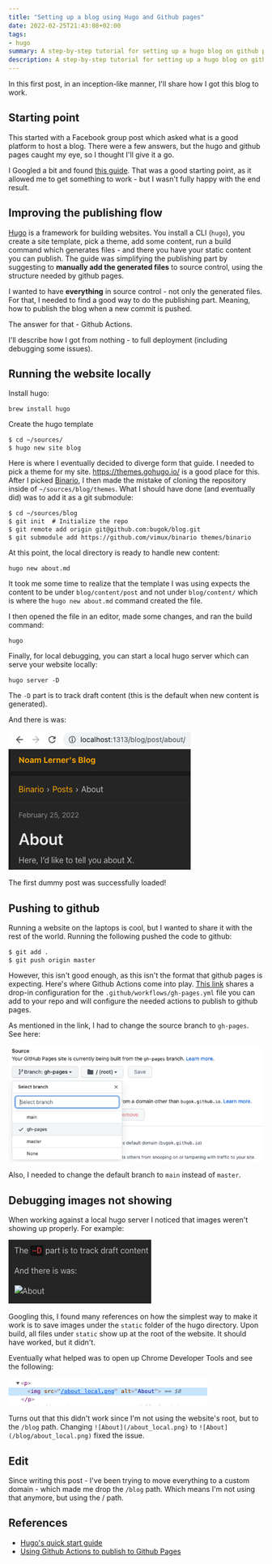 ```yaml
---
title: "Setting up a blog using Hugo and Github pages"
date: 2022-02-25T21:43:08+02:00
tags: 
- hugo
summary: A step-by-step tutorial for setting up a hugo blog on github pages.
description: A step-by-step tutorial for setting up a hugo blog on github pages.
---
```


In this first post, in an inception-like manner, I'll share how I got this blog to work. 

## Starting point

This started with a Facebook group post which asked what is a good platform to host a blog. There were a few answers, but the hugo and github pages caught my eye, so I thought I'll give it a go. 

I Googled a bit and found [this guide](https://levelup.gitconnected.com/build-a-personal-website-with-github-pages-and-hugo-6c68592204c7). That was a good starting point, as it allowed me to get something to work - but I wasn't fully happy with the end result. 

## Improving the publishing flow

[Hugo](https://gohugo.io/) is a framework for building websites. You install a CLI (`hugo`), you create a site template, pick a theme, add some content, run a build command which generates files - and there you have your static content you can publish. The guide was simplifying the publishing part by suggesting to **manually add the generated files** to source control, using the structure needed by github pages. 

I wanted to have **everything** in source control - not only the generated files. For that, I needed to find a good way to do the publishing part. Meaning, how to publish the blog when a new commit is pushed. 

The answer for that - Github Actions. 

I'll describe how I got from nothing - to full deployment (including debugging some issues).


## Running the website locally

Install hugo:

```lang=bash
brew install hugo
```

Create the hugo template
```
$ cd ~/sources/
$ hugo new site blog 
```

Here is where I eventually decided to diverge form that guide. I needed to pick a theme for my site. https://themes.gohugo.io/ is a good place for this. After I picked [Binario](https://binario.netlify.app/), I then made the mistake of cloning the repository inside of `~/sources/blog/themes`. What I should have done (and eventually did) was to add it as a git submodule: 

```
$ cd ~/sources/blog
$ git init  # Initialize the repo
$ git remote add origin git@github.com:bugok/blog.git
$ git submodule add https://github.com/vimux/binario themes/binario
```

At this point, the local directory is ready to handle new content:
```
hugo new about.md
```

It took me some time to realize that the template I was using expects the content to be under `blog/content/post` and not under `blog/content/` which is where the `hugo new about.md` command created the file.

I then opened the file in an editor, made some changes, and ran the build command: 
```
hugo
```

Finally, for local debugging, you can start a local hugo server which can serve your website locally: 
```
hugo server -D
```

The `-D` part is to track draft content (this is the default when new content is generated).

And there is was: 

![About](/about_local.png)

The first dummy post was successfully loaded!


## Pushing to github

Running a website on the laptops is cool, but I wanted to share it with the rest of the world. Running the following pushed the code to github:

```
$ git add .
$ git push origin master
```

However, this isn't good enough, as this isn't the format that github pages is expecting. Here's where Github Actions come into play. [This link](https://gohugo.io/hosting-and-deployment/hosting-on-github/) shares a drop-in configuration for the `.github/workflows/gh-pages.yml` file you can add to your repo and will configure the needed actions to publish to github pages. 

As mentioned in the link, I had to change the source branch to `gh-pages`. See here: 

![Github Branch](/github_branch.png)

Also, I needed to change the default branch to `main` instead of `master`.

## Debugging images not showing

When working against a local hugo server I noticed that images weren't showing up properly. For example: 

![Image not showing](/image_not_showing.png)

Googling this, I found many references on how the simplest way to make it work is to save images under the `static` folder of the hugo directory. Upon build, all files under `static` show up at the root of the website. It should have worked, but it didn't. 

Eventually what helped was to open up Chrome Developer Tools and see the following: 

![](/static_path.png)

Turns out that this didn't work since I'm not using the website's root, but to the `/blog` path. Changing `![About](/about_local.png)` to `![About](/blog/about_local.png)` fixed the issue.

## Edit

Since writing this post - I've been trying to move everything to a custom domain - which made me drop the `/blog` path. Which means I'm not using that anymore, but using the / path.

## References

- [Hugo's quick start guide](https://gohugo.io/getting-started/quick-start/)
- [Using Github Actions to publish to Github Pages](https://gohugo.io/hosting-and-deployment/hosting-on-github/)
